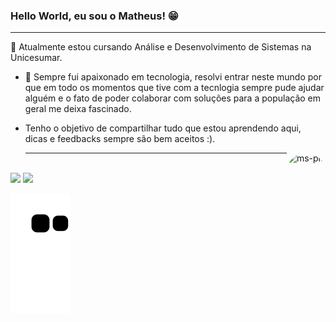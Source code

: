 ### Hello World, eu sou o Matheus! 😁
<hr>

 🤩 Atualmente estou cursando Análise e Desenvolvimento de Sistemas na Unicesumar.
- 💬 Sempre fui apaixonado em tecnologia, resolvi entrar neste mundo por que em todo os momentos que tive com a 
  tecnlogia sempre pude ajudar alguém e o fato de poder colaborar com soluções para a população em geral
  me deixa fascinado.
  
- Tenho o objetivo de compartilhar tudo que estou aprendendo aqui, dicas e feedbacks sempre são bem aceitos :).
   
  <img align="right" alt="ms-pic" height="200" style="border-radius:50px;" src="https://i.pinimg.com/originals/80/2f/6b/802f6b55de54cec2eeacc6df2d7cb464.gif"><hr>
</div><br>
  <a href = "mailto:matheussanteago@gmail.com"><img src="https://img.shields.io/badge/Gmail-D14836?style=for-the-badge&logo=gmail&logoColor=white" target="_blank"></a>
  <a href="https://www.linkedin.com/in/matheus-santeago-443016226/" target="_blank"><img src="https://img.shields.io/badge/-LinkedIn-%230077B5?style=for-the-badge&logo=linkedin&logoColor=white" target="_blank"></a> 
 
 
![Snake animation](https://github.com/matheussanteago/matheussanteago/blob/output/github-contribution-grid-snake.svg)
